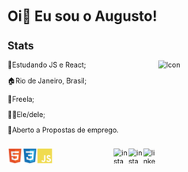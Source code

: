 # Oi👋 Eu sou o Augusto!


## Stats 
<div style="display: inline_block;">
<img align= "right" alt= "Icon" height= "200px" width= "200px"  src="https://cdn.discordapp.com/attachments/855960058188529664/1071668963278327839/Design_sem_nome.gif">
<div>
<p>🌱Estudando JS e React;
<p>🏠Rio de Janeiro, Brasil;
<p>💼Freela;
<p>🐱‍👤Ele/dele;
<p>👔Aberto a Propostas de emprego.
</div>
</div>

 ##
 
<div style="display: inline_block;">
<img align="left" alt="html" height="30px" width="30px" src="https://raw.githubusercontent.com/devicons/devicon/master/icons/html5/html5-original.svg">
<img align="left" alt="css" height="30px" width="30px" src="https://raw.githubusercontent.com/devicons/devicon/master/icons/css3/css3-original.svg">
<img align="left" alt="Js" height="30" width="30" src="https://raw.githubusercontent.com/devicons/devicon/master/icons/javascript/javascript-plain.svg">
</div>
 
 
<div>
<a href="https://linkedin.com/in/augustonf/" target="_blank"> <img align="right" alt="linkedin" height="30px" width="30px" src="https://cdn-icons-png.flaticon.com/512/145/145807.png" target="_blank">
<a href="https://www.instagram.com/gusto_n05/" target="_blank"> <img align="right" alt="insta" height="30px" width="30px" src="https://cdn-icons-png.flaticon.com/512/3955/3955024.png">
<a href="https://www.twitch.tv/Dcuko" target="_blank"> <img align="right" alt="insta" height="30px" width="30px" src="https://cdn-icons-png.flaticon.com/512/3669/3669999.png">
</div>
